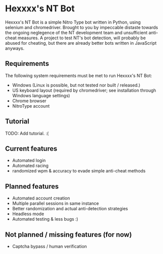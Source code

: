 # Hexxxx's NT Bot
Hexxxx's NT Bot is a simple Nitro Type bot written in Python, using selenium and chromedriver. Brought to you by impeccable distaste towards the ongoing neglegence of the NT development team and unsufficient anti-cheat measures. A project to test NT's bot detection, will probably be abused for cheating, but there are already better bots written in JavaScript anyways.

## Requirements
The following system requirements must be met to run Hexxxx's NT Bot:

- Windows (Linux is possible, but not tested nor built / released.)
- US keyboard layout (required by chromedriver; see installation through Windows language settings)
- Chrome browser
- NitroType account

## Tutorial
TODO: Add tutorial. :(

## Current features
- Automated login
- Automated racing
- randomized wpm & accuracy to evade simple anti-cheat methods

## Planned features
- Automated account creation
- Multiple parallel sessions in same instance
- Better randomization and actual anti-detection strategies
- Headless mode
- Automated testing & less bugs :)

## Not planned / missing features (for now)
- Captcha bypass / human verification
